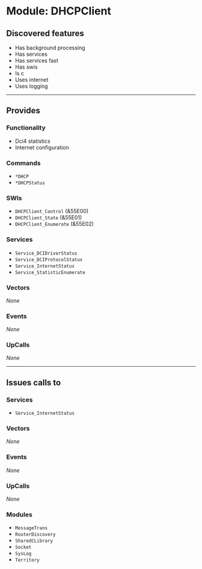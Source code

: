 # Module: DHCPClient

## Discovered features


* Has background processing
* Has services
* Has services fast
* Has swis
* Is c
* Uses internet
* Uses logging

---

## Provides

### Functionality


* Dci4 statistics
* Internet configuration

### Commands


* `*DHCP`
* `*DHCPStatus`


### SWIs


* `DHCPClient_Control` (&55E00)
* `DHCPClient_State` (&55E01)
* `DHCPClient_Enumerate` (&55E02)


### Services


* `Service_DCIDriverStatus`
* `Service_DCIProtocolStatus`
* `Service_InternetStatus`
* `Service_StatisticEnumerate`


### Vectors


*None*


### Events


*None*


### UpCalls


*None*


---

## Issues calls to

### Services


* `Service_InternetStatus`


### Vectors


*None*


### Events


*None*


### UpCalls


*None*


### Modules


* `MessageTrans`
* `RouterDiscovery`
* `SharedCLibrary`
* `Socket`
* `SysLog`
* `Territory`



